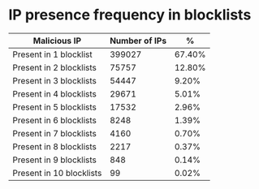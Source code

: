 # IP presence frequency in blocklists
| Malicious IP | Number of IPs | % |
|----|----|----|
| Present in 1 blocklist | 399027 | 67.40% |
| Present in 2 blocklists | 75757 | 12.80% |
| Present in 3 blocklists | 54447 | 9.20% |
| Present in 4 blocklists | 29671 | 5.01% |
| Present in 5 blocklists | 17532 | 2.96% |
| Present in 6 blocklists | 8248 | 1.39% |
| Present in 7 blocklists | 4160 | 0.70% |
| Present in 8 blocklists | 2217 | 0.37% |
| Present in 9 blocklists | 848 | 0.14% |
| Present in 10 blocklists | 99 | 0.02% |
